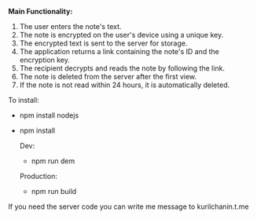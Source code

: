 **Main Functionality:**

1. The user enters the note's text.  
2. The note is encrypted on the user's device using a unique key.  
3. The encrypted text is sent to the server for storage.  
4. The application returns a link containing the note's ID and the encryption key.  
5. The recipient decrypts and reads the note by following the link.  
6. The note is deleted from the server after the first view.  
7. If the note is not read within 24 hours, it is automatically deleted.


To install:
- npm install nodejs
- npm install

    Dev:
    - npm run dem

    Production:
    - npm run build


If you need the server code you can write me message to kurilchanin.t.me